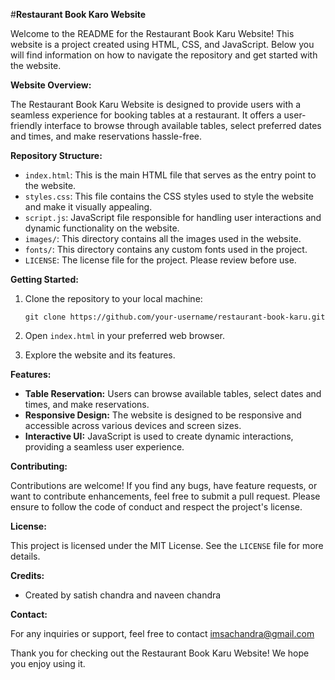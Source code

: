 #**Restaurant Book Karo Website**

Welcome to the README for the Restaurant Book Karu Website! This website is a project created using HTML, CSS, and JavaScript. Below you will find information on how to navigate the repository and get started with the website.

**Website Overview:**

The Restaurant Book Karu Website is designed to provide users with a seamless experience for booking tables at a restaurant. It offers a user-friendly interface to browse through available tables, select preferred dates and times, and make reservations hassle-free.

**Repository Structure:**

- `index.html`: This is the main HTML file that serves as the entry point to the website.
- `styles.css`: This file contains the CSS styles used to style the website and make it visually appealing.
- `script.js`: JavaScript file responsible for handling user interactions and dynamic functionality on the website.
- `images/`: This directory contains all the images used in the website.
- `fonts/`: This directory contains any custom fonts used in the project.
- `LICENSE`: The license file for the project. Please review before use.

**Getting Started:**

1. Clone the repository to your local machine:

   ```
   git clone https://github.com/your-username/restaurant-book-karu.git
   ```

2. Open `index.html` in your preferred web browser.

3. Explore the website and its features.

**Features:**

- **Table Reservation:** Users can browse available tables, select dates and times, and make reservations.
- **Responsive Design:** The website is designed to be responsive and accessible across various devices and screen sizes.
- **Interactive UI:** JavaScript is used to create dynamic interactions, providing a seamless user experience.

**Contributing:**

Contributions are welcome! If you find any bugs, have feature requests, or want to contribute enhancements, feel free to submit a pull request. Please ensure to follow the code of conduct and respect the project's license.

**License:**

This project is licensed under the MIT License. See the `LICENSE` file for more details.

**Credits:**

- Created by satish chandra and naveen chandra


**Contact:**

For any inquiries or support, feel free to contact imsachandra@gmail.com

Thank you for checking out the Restaurant Book Karu Website! We hope you enjoy using it.

